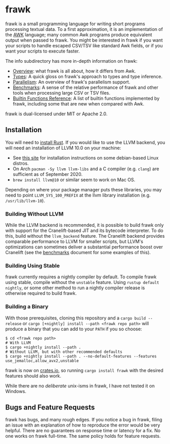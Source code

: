 # frawk

frawk is a small programming language for writing short programs processing
textual data. To a first approximation, it is an implementation of the
[AWK](https://en.wikipedia.org/wiki/AWK) language; many common Awk programs
produce equivalent output when passed to frawk. You might be interested in frawk
if you want your scripts to handle escaped CSV/TSV like standard Awk fields, or
if you want your scripts to execute faster.

The info subdirectory has more in-depth information on frawk:

* [Overview](https://github.com/ezrosent/frawk/blob/master/info/overview.md):
  what frawk is all about, how it differs from Awk.
* [Types](https://github.com/ezrosent/frawk/blob/master/info/types.md): A
  quick gloss on frawk's approach to types and type inference.
* [Parallelism](https://github.com/ezrosent/frawk/blob/master/info/parallelism.md):
  An overview of frawk's parallelism support.
* [Benchmarks](https://github.com/ezrosent/frawk/blob/master/info/performance.md):
  A sense of the relative performance of frawk and other tools when processing
  large CSV or TSV files.
* [Builtin Functions Reference](https://github.com/ezrosent/frawk/blob/master/info/reference.md):
  A list of builtin functions implemented by frawk, including some that are new
  when compared with Awk.

frawk is dual-licensed under MIT or Apache 2.0.

## Installation

You will need to [install Rust](https://rustup.rs/).  If you would like to use
the LLVM backend, you will need an installation of LLVM 10.0 on your machine: 

* See [this site](https://apt.llvm.org/) for installation instructions on some debian-based Linux distros.
* On Arch `pacman -Sy llvm llvm-libs` and a C compiler (e.g. `clang`) are sufficient as of September 2020.
* `brew install llvm@10` or similar seem to work on Mac OS.

Depending on where your package manager puts these libraries, you may need to
point `LLVM_SYS_100_PREFIX` at the llvm library installation (e.g.
`/usr/lib/llvm-10`).

### Building Without LLVM

While the LLVM backend is recommended, it is possible to build frawk only with
support for the Cranelift-based JIT and its bytecode interpreter. To do this,
build without the `llvm_backend` feature. The Cranelift backend provides
comparable performance to LLVM for smaller scripts, but LLVM's optimizations
can sometimes deliver a substantial performance boost over Cranelift (see the
[benchmarks](https://github.com/ezrosent/frawk/blob/master/info/performance.md)
document for some examples of this).

### Building Using Stable

frawk currently requires a nightly compiler by default. To compile frawk using stable,
compile without the `unstable` feature. Using `rustup default nightly`, or some other
method to run a nightly compiler release is otherwise required to build frawk.

### Building a Binary

With those prerequisites, cloning this repository and a `cargo build --release`
or `cargo [+nightly] install --path <frawk repo path>` will produce a binary that you can
add to your `PATH` if you so choose:

```
$ cd <frawk repo path>
# With LLVM
$ cargo +nightly install --path .
# Without LLVM, but with other recommended defaults
$ cargo +nightly install --path . --no-default-features --features use_jemalloc,allow_avx2,unstable
```

frawk is now on [crates.io](https://crates.io/crates/frawk), so running 
`cargo install frawk` with the desired features should also work.

While there are no _deliberate_ unix-isms in frawk, I have not tested it on Windows.

## Bugs and Feature Requests

frawk has bugs, and many rough edges. If you notice a bug in frawk, filing an issue
with an explanation of how to reproduce the error would be very helpful. There are
no guarantees on response time or latency for a fix. No one works on frawk full-time.
The same policy holds for feature requests.
